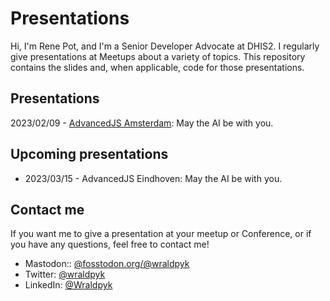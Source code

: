 # Presentations

Hi, I'm Rene Pot, and I'm a Senior Developer Advocate at DHIS2. I regularly give presentations at Meetups about a variety of topics. This repository contains the slides and, when applicable, code for those presentations.

## Presentations
2023/02/09 - [AdvancedJS Amsterdam](2023-02-09-AdvancedJSAmsterdam.md): May the AI be with you.

## Upcoming presentations
- 2023/03/15 - AdvancedJS Eindhoven: May the AI be with you.
## Contact me
If you want me to give a presentation at your meetup or Conference, or if you have any questions, feel free to contact me!

- Mastodon:: [@fosstodon.org/@wraldpyk](https://fosstodon.org/@wraldpyk)
- Twitter: [@wraldpyk](https://twitter.com/wraldpyk) 
- LinkedIn: [@Wraldpyk](https://www.linkedin.com/in/wraldpyk/)
